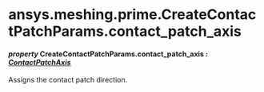 <a id="ansys-meshing-prime-createcontactpatchparams-contact-patch-axis"></a>

# ansys.meshing.prime.CreateContactPatchParams.contact_patch_axis

<a id="ansys.meshing.prime.CreateContactPatchParams.contact_patch_axis"></a>

#### *property* CreateContactPatchParams.contact_patch_axis *: [ContactPatchAxis](ansys.meshing.prime.ContactPatchAxis.md#ansys.meshing.prime.ContactPatchAxis)*

Assigns the contact patch direction.

<!-- !! processed by numpydoc !! -->
